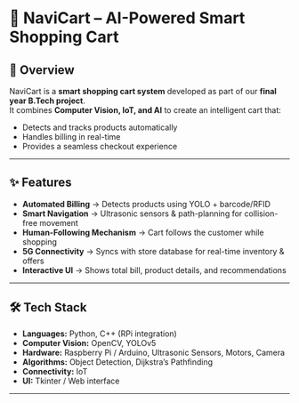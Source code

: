 # 🛒 NaviCart – AI-Powered Smart Shopping Cart  

## 📌 Overview  
NaviCart is a **smart shopping cart system** developed as part of our **final year B.Tech project**.  
It combines **Computer Vision, IoT, and AI** to create an intelligent cart that:  
- Detects and tracks products automatically  
- Handles billing in real-time  
- Provides a seamless checkout experience  

---

## ✨ Features  
- **Automated Billing** → Detects products using YOLO + barcode/RFID  
- **Smart Navigation** → Ultrasonic sensors & path-planning for collision-free movement  
- **Human-Following Mechanism** → Cart follows the customer while shopping  
- **5G Connectivity** → Syncs with store database for real-time inventory & offers  
- **Interactive UI** → Shows total bill, product details, and recommendations  

---

## 🛠 Tech Stack  
- **Languages:** Python, C++ (RPi integration)  
- **Computer Vision:** OpenCV, YOLOv5  
- **Hardware:** Raspberry Pi / Arduino, Ultrasonic Sensors, Motors, Camera  
- **Algorithms:** Object Detection, Dijkstra’s Pathfinding  
- **Connectivity:** IoT 
- **UI:** Tkinter / Web interface  

---


